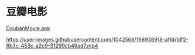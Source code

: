 # 豆瓣电影

[DoubanMovie.apk](https://github.com/fourcels/DoubanMovie/releases/latest/download/app-release-unsigned-signed.apk)

https://user-images.githubusercontent.com/1042568/198938918-af6b1df2-8b3c-453c-a2c9-31299cb49ad7.mp4

